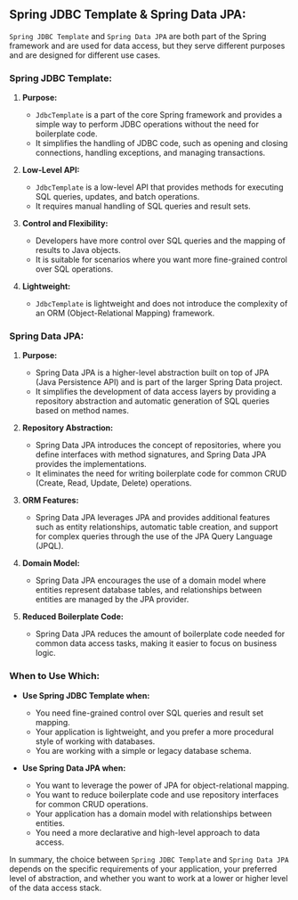 ## Spring JDBC Template & Spring Data JPA:

`Spring JDBC Template` and `Spring Data JPA` are both part of the Spring framework and are used for data access, but they serve different purposes and are designed for different use cases.

### Spring JDBC Template:

1. **Purpose:**
   - `JdbcTemplate` is a part of the core Spring framework and provides a simple way to perform JDBC operations without the need for boilerplate code.
   - It simplifies the handling of JDBC code, such as opening and closing connections, handling exceptions, and managing transactions.

2. **Low-Level API:**
   - `JdbcTemplate` is a low-level API that provides methods for executing SQL queries, updates, and batch operations.
   - It requires manual handling of SQL queries and result sets.

3. **Control and Flexibility:**
   - Developers have more control over SQL queries and the mapping of results to Java objects.
   - It is suitable for scenarios where you want more fine-grained control over SQL operations.

4. **Lightweight:**
   - `JdbcTemplate` is lightweight and does not introduce the complexity of an ORM (Object-Relational Mapping) framework.

### Spring Data JPA:

1. **Purpose:**
   - Spring Data JPA is a higher-level abstraction built on top of JPA (Java Persistence API) and is part of the larger Spring Data project.
   - It simplifies the development of data access layers by providing a repository abstraction and automatic generation of SQL queries based on method names.

2. **Repository Abstraction:**
   - Spring Data JPA introduces the concept of repositories, where you define interfaces with method signatures, and Spring Data JPA provides the implementations.
   - It eliminates the need for writing boilerplate code for common CRUD (Create, Read, Update, Delete) operations.

3. **ORM Features:**
   - Spring Data JPA leverages JPA and provides additional features such as entity relationships, automatic table creation, and support for complex queries through the use of the JPA Query Language (JPQL).

4. **Domain Model:**
   - Spring Data JPA encourages the use of a domain model where entities represent database tables, and relationships between entities are managed by the JPA provider.

5. **Reduced Boilerplate Code:**
   - Spring Data JPA reduces the amount of boilerplate code needed for common data access tasks, making it easier to focus on business logic.

### When to Use Which:

- **Use Spring JDBC Template when:**
  - You need fine-grained control over SQL queries and result set mapping.
  - Your application is lightweight, and you prefer a more procedural style of working with databases.
  - You are working with a simple or legacy database schema.

- **Use Spring Data JPA when:**
  - You want to leverage the power of JPA for object-relational mapping.
  - You want to reduce boilerplate code and use repository interfaces for common CRUD operations.
  - Your application has a domain model with relationships between entities.
  - You need a more declarative and high-level approach to data access.

In summary, the choice between `Spring JDBC Template` and `Spring Data JPA` depends on the specific requirements of your application, your preferred level of abstraction, and whether you want to work at a lower or higher level of the data access stack.
